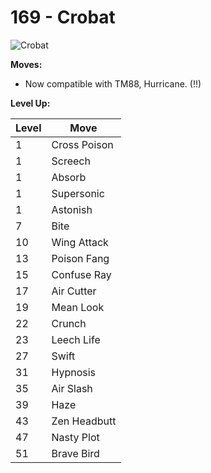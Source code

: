# 169 - Crobat
![][169]

**Moves:**

 - Now compatible with TM88, Hurricane. (!!)

**Level Up:**

Level | Move
---   | ---
  1   | Cross Poison
  1   | Screech
  1   | Absorb
  1   | Supersonic
  1   | Astonish
  7   | Bite
 10   | Wing Attack
 13   | Poison Fang
 15   | Confuse Ray
 17   | Air Cutter
 19   | Mean Look
 22   | Crunch
 23   | Leech Life
 27   | Swift
 31   | Hypnosis
 35   | Air Slash
 39   | Haze
 43   | Zen Headbutt
 47   | Nasty Plot
 51   | Brave Bird



[169]: https://raw.githubusercontent.com/PokeAPI/sprites/master/sprites/pokemon/169.png "Crobat"
